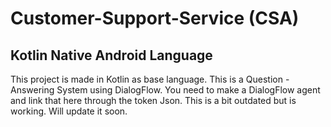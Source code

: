 # Customer-Support-Service (CSA)
## Kotlin Native Android Language 
This project is made in Kotlin as base language. This is a Question - Answering System using DialogFlow. You need to make a DialogFlow agent and link that here through the token Json. This is a bit outdated but is working. Will update it soon. 
